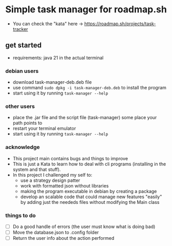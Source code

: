 # Simple task manager for roadmap.sh
- You can check the "kata" here -> https://roadmap.sh/projects/task-tracker

## get started
- requirements: java 21 in the actual terminal

### debian users
- download task-manager-deb.deb file
- use command `sudo dpkg -i task-manager-deb.deb` to install the program
- start using it by running `task-manager --help`

### other users
- place the .jar file and the script file (task-manager) some place your path points to
- restart your terminal emulator
- start using it by running `task-manager --help`

### acknowledge
- This project main contains bugs and things to improve
- This is just a Kata to learn how to deal with cli programs (installing in the system and that stuff).
- In this project I challenged my self to:
    - use a strategy design patter
    - work with formatted json without libraries 
    - making the program executable in debian by creating a package
    - develop an scalable code that could manage new features "easily" by adding just the neededs files without modifying the Main class

### things to do
- [ ] Do a good handle of errors (the user must know what is doing bad)
- [ ] Move the database.json to .config folder
- [ ] Return the user info about the action performed
